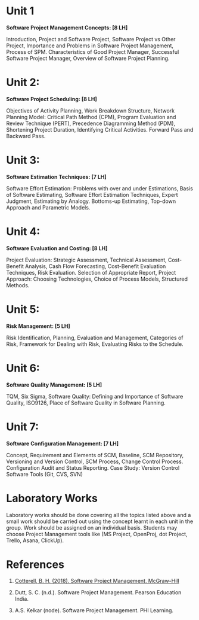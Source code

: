 # Unit 1

<p align="justify">

<b>Software Project Management Concepts: [8 LH]</b> 

Introduction, Project and Software Project, Software Project vs 
Other Project, Importance and Problems in Software Project 
Management, Process of SPM. Characteristics of Good Project 
Manager, Successful Software Project Manager, Overview of Software
Project Planning.
</p>

# Unit 2:

<p align="justify">

<b>Software Project Scheduling: [8 LH]</b>

Objectives of Activity Planning, Work Breakdown Structure, Network
Planning Model: Critical Path Method (CPM), Program Evaluation and
Review Technique (PERT), Precedence Diagramming Method (PDM), 
Shortening Project Duration, Identifying Critical Activities.
Forward Pass and Backward Pass.
</p>

# Unit 3:

<p align="justify">

<b>Software Estimation Techniques: [7 LH]</b>

Software Effort Estimation: Problems with over and under 
Estimations, Basis of Software Estimating, Software Effort 
Estimation Techniques, Expert Judgment, Estimating by Analogy. 
Bottoms-up Estimating, Top-down Approach and Parametric Models.
</p>

# Unit 4:

<p align="justify">

<b>Software Evaluation and Costing: [8 LH]</b>

Project Evaluation: Strategic Assessment, Technical Assessment, 
Cost-Benefit Analysis, Cash Flow Forecasting, Cost-Benefit 
Evaluation Techniques, Risk Evaluation. Selection of Appropriate 
Report, Project Approach: Choosing Technologies, Choice of 
Process Models, Structured Methods.
</p>

# Unit 5:

<p align="justify">

<b>Risk Management: [5 LH]</b>

Risk Identification, Planning, Evaluation and Management, 
Categories of Risk, Framework for Dealing with Risk, Evaluating 
Risks to the Schedule.
</p>

# Unit 6:

<p align="justify">

<b>Software Quality Management: [5 LH]</b>

TQM, Six Sigma, Software Quality: Defining and Importance of 
Software Quality, ISO9126, Place of Software Quality in Software
Planning.
</p>

# Unit 7:

<p align="justify">

<b>Software Configuration Management: [7 LH]</b>

Concept, Requirement and Elements of SCM, Baseline, SCM 
Repository, Versioning and Version Control, SCM Process, Change 
Control Process. Configuration Audit and Status Reporting. Case 
Study: Version Control Software Tools (Git, CVS, SVN)
</p>

# Laboratory Works

Laboratory works should be done covering all the topics listed 
above and a small work should be carried out using the concept 
learnt in each unit in the group. Work should be assigned on an 
individual basis. Students may choose Project Management tools 
like (MS Project, OpenProj, dot Project, Trello, Asana, ClickUp).

# References

1. [Cotterell, B. H. (2018). Software Project Management. McGraw-Hill](./RecommendedBooks/Mcgraw-Hill%20-%20Software%20Project%20Management%20by%20Second%20Edition.pdf)

2. Dutt, S. C. (n.d.). Software Project Management. Pearson Education India.

3. A.S. Kelkar (node). Software Project Management. PHI Learning.
